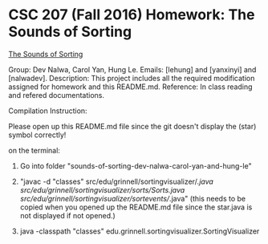 # CSC 207 (Fall 2016) Homework: The Sounds of Sorting

[The Sounds of Sorting](http://www.cs.grinnell.edu/~osera/courses/csc207/17sp/homeworks/the-sounds-of-sorting.html)

Group: Dev Nalwa, Carol Yan, Hung Le.
Emails: [lehung] and [yanxinyi] and [nalwadev].
Description: This project includes all the required modification assigned for homework and this README.md.
Reference: In class reading and refered documentations.


Compilation Instruction:

Please open up this README.md file since the git doesn't display the (star) symbol correctly!

on the terminal:

1. Go into folder "sounds-of-sorting-dev-nalwa-carol-yan-and-hung-le"


2. "javac -d "classes" src/edu/grinnell/sortingvisualizer/*.java src/edu/grinnell/sortingvisualizer/sorts/Sorts.java src/edu/grinnell/sortingvisualizer/sortevents/*.java"
(this needs to be copied when you opened up the README.md file since the star.java is not displayed if not opened.)


3. java -classpath "classes" edu.grinnell.sortingvisualizer.SortingVisualizer



